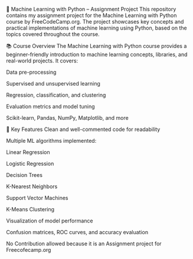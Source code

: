 🧠 Machine Learning with Python – Assignment Project
This repository contains my assignment project for the Machine Learning with Python course by FreeCodeCamp.org. The project showcases key concepts and practical implementations of machine learning using Python, based on the topics covered throughout the course.

📚 Course Overview
The Machine Learning with Python course provides a beginner-friendly introduction to machine learning concepts, libraries, and real-world projects. It covers:

Data pre-processing

Supervised and unsupervised learning

Regression, classification, and clustering

Evaluation metrics and model tuning

Scikit-learn, Pandas, NumPy, Matplotlib, and more

🚀 Key Features
Clean and well-commented code for readability

Multiple ML algorithms implemented:

Linear Regression

Logistic Regression

Decision Trees

K-Nearest Neighbors

Support Vector Machines

K-Means Clustering

Visualization of model performance

Confusion matrices, ROC curves, and accuracy evaluation


No Contribution allowed because it is an Assignment project for Freecofecamp.org 
